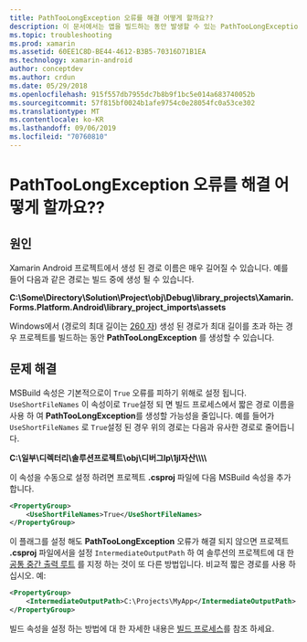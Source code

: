 ```yaml
---
title: PathTooLongException 오류를 해결 어떻게 할까요??
description: 이 문서에서는 앱을 빌드하는 동안 발생할 수 있는 PathTooLongException을 해결 하는 방법을 설명 합니다.
ms.topic: troubleshooting
ms.prod: xamarin
ms.assetid: 60EE1C8D-BE44-4612-B3B5-70316D71B1EA
ms.technology: xamarin-android
author: conceptdev
ms.author: crdun
ms.date: 05/29/2018
ms.openlocfilehash: 915f557db7955dc7b8b9f1bc5e014a683740052b
ms.sourcegitcommit: 57f815bf0024b1afe9754c0e28054fc0a53ce302
ms.translationtype: MT
ms.contentlocale: ko-KR
ms.lasthandoff: 09/06/2019
ms.locfileid: "70760810"
---
```

# <a name="how-do-i-resolve-a-pathtoolongexception-error"></a>PathTooLongException 오류를 해결 어떻게 할까요??

## <a name="cause"></a>원인

Xamarin Android 프로젝트에서 생성 된 경로 이름은 매우 길어질 수 있습니다.
예를 들어 다음과 같은 경로는 빌드 중에 생성 될 수 있습니다.

**C:\\Some\\Directory\\Solution\\Project\\obj\\Debug\\__library_projects__\\Xamarin.Forms.Platform.Android\\library_project_imports\\assets**

Windows에서 (경로의 최대 길이는 [260 자](https://msdn.microsoft.com/library/windows/desktop/aa365247.aspx)) 생성 된 경로가 최대 길이를 초과 하는 경우 프로젝트를 빌드하는 동안 **PathTooLongException** 를 생성할 수 있습니다. 

## <a name="fix"></a>문제 해결

MSBuild 속성은 기본적으로이 `True` 오류를 피하기 위해로 설정 됩니다. `UseShortFileNames` 이 속성이로 `True`설정 되 면 빌드 프로세스에서 짧은 경로 이름을 사용 하 여 **PathTooLongException**를 생성할 가능성을 줄입니다.
예를 들어가 `UseShortFileNames` 로 `True`설정 된 경우 위의 경로는 다음과 유사한 경로로 줄어듭니다.

**C:\\일부\\디렉터리\\솔루션프로젝트\\obj\\디버그lp\\1jl자산\\\\\\\\**

이 속성을 수동으로 설정 하려면 프로젝트 **.csproj** 파일에 다음 MSBuild 속성을 추가 합니다.

```xml
<PropertyGroup>
    <UseShortFileNames>True</UseShortFileNames>
</PropertyGroup>
```

이 플래그를 설정 해도 **PathTooLongException** 오류가 해결 되지 않으면 프로젝트 **.csproj** 파일에서을 설정 `IntermediateOutputPath` 하 여 솔루션의 프로젝트에 대 한 [공통 중간 출력 루트](https://blogs.msdn.microsoft.com/kirillosenkov/2015/04/04/using-a-common-intermediate-and-output-directory-for-your-solution/) 를 지정 하는 것이 또 다른 방법입니다. 비교적 짧은 경로를 사용 하십시오. 예:

```xml
<PropertyGroup>
    <IntermediateOutputPath>C:\Projects\MyApp</IntermediateOutputPath>
</PropertyGroup>
```

빌드 속성을 설정 하는 방법에 대 한 자세한 내용은 [빌드 프로세스](~/android/deploy-test/building-apps/build-process.md)를 참조 하세요.
